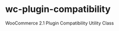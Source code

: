 wc-plugin-compatibility
=======================

WooCommerce 2.1 Plugin Compatibility Utility Class
